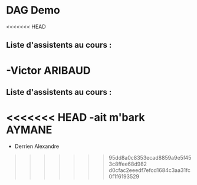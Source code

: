 # DAG Demo

<<<<<<< HEAD
## Liste d'assistents au cours : 
-Victor ARIBAUD
=======
## Liste d'assistents au cours :
<<<<<<< HEAD
-ait m'bark AYMANE
=======
- Derrien Alexandre
>>>>>>> 95dd8a0c8353ecad8859a9e5f453c8ffee68d982
>>>>>>> d0cfac2eeedf7efcd1684c3aa31fc0f1f6193529
